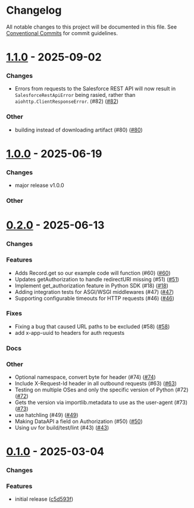 # Changelog

All notable changes to this project will be documented in this file.
See [Conventional Commits](https://conventionalcommits.org) for commit guidelines.

# [1.1.0](https://github.com/heroku/heroku-applink-python/compare/v1.0.0...1.1.0) - 2025-09-02


### Changes

* Errors from requests to the Salesforce REST API will now result in `SalesforceRestApiError` being rasied, rather than `aiohttp.ClientResponseError`. (#82) ([#82](https://github.com/heroku/heroku-applink-python/pull/82))

### Other

* building instead of downloading artifact (#80) ([#80](https://github.com/heroku/heroku-applink-python/pull/80))

# [1.0.0](https://github.com/heroku/heroku-applink-python/compare/v0.2.0...1.0.0) - 2025-06-19


### Changes

* major release v1.0.0

### Other

# [0.2.0](https://github.com/heroku/heroku-applink-python/compare/TDX...0.2.0) - 2025-06-13


### Changes


### Features

* Adds Record.get so our example code will function (#60) ([#60](https://github.com/heroku/heroku-applink-python/pull/60))
* Updates getAuthorization to handle redirectURI missing (#51) ([#51](https://github.com/heroku/heroku-applink-python/pull/51))
* Implement get_authorization feature in Python SDK (#18) ([#18](https://github.com/heroku/heroku-applink-python/pull/18))
* Adding integration tests for ASGI/WSGI middlewares (#47) ([#47](https://github.com/heroku/heroku-applink-python/pull/47))
* Supporting configurable timeouts for HTTP requests (#46) ([#46](https://github.com/heroku/heroku-applink-python/pull/46))

### Fixes

* Fixing a bug that caused URL paths to be excluded (#58) ([#58](https://github.com/heroku/heroku-applink-python/pull/58))
*  add x-app-uuid to headers for auth requests

### Docs

### Other

* Optional namespace, convert byte for header (#74) ([#74](https://github.com/heroku/heroku-applink-python/pull/74))
* Include X-Request-Id header in all outbound requests (#63) ([#63](https://github.com/heroku/heroku-applink-python/pull/63))
* Testing on multiple OSes and only the specific version of Python (#72) ([#72](https://github.com/heroku/heroku-applink-python/pull/72))
* Gets the version via importlib.metadata to use as the user-agent (#73) ([#73](https://github.com/heroku/heroku-applink-python/pull/73))
* use hatchling (#49) ([#49](https://github.com/heroku/heroku-applink-python/pull/49))
* Making DataAPI a field on Authorization (#50) ([#50](https://github.com/heroku/heroku-applink-python/pull/50))
* Using uv for build/test/lint (#43) ([#43](https://github.com/heroku/heroku-applink-python/pull/43))

# [0.1.0](https://github.com/heroku/heroku-applink-python/compare/HEAD...0.1.0) - 2025-03-04


### Changes

### Features
* initial release ([c5d593f](https://github.com/heroku/heroku-applink-python/commit/c5d593fa3c0f37607239e3ded7c2c24d7354383c))


